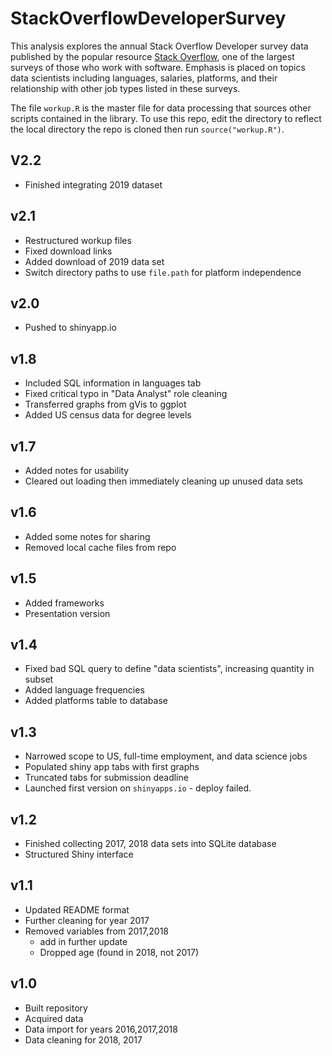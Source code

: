 # StackOverflowDeveloperSurvey
This analysis explores the annual Stack Overflow Developer survey data published by the popular resource [Stack Overflow](https://insights.stackoverflow.com/survey/?utm_source=so-owned&utm_medium=blog&utm_campaign=dev-survey-2019&utm_content=launch-blog), one of the largest surveys of those who work with software. Emphasis is placed on topics data scientists including languages, salaries, platforms, and their relationship with other job types listed in these surveys. 

The file `workup.R` is the master file for data processing that sources other scripts contained in the library. To use this repo, edit the directory to reflect the local directory the repo is cloned then run `source("workup.R")`.



## V2.2
  * Finished integrating 2019 dataset

## v2.1
  * Restructured workup files
  * Fixed download links
  * Added download of 2019 data set
  * Switch directory paths to use `file.path` for platform independence 

## v2.0
  * Pushed to shinyapp.io

## v1.8
  * Included SQL information in languages tab
  * Fixed critical typo in "Data Analyst" role cleaning
  * Transferred graphs from gVis to ggplot
  * Added US census data for degree levels

## v1.7
  * Added notes for usability
  * Cleared out loading then immediately cleaning up unused data sets

## v1.6
  * Added some notes for sharing
  * Removed local cache files from repo

## v1.5
  * Added frameworks
  * Presentation version

## v1.4
  * Fixed bad SQL query to define "data scientists", increasing quantity in subset
  * Added language frequencies
  * Added platforms table to database

## v1.3
  * Narrowed scope to US, full-time employment, and data science jobs
  * Populated shiny app tabs with first graphs
  * Truncated tabs for submission deadline
  * Launched first version on `shinyapps.io` - deploy failed. 

## v1.2
  * Finished collecting 2017, 2018 data sets into SQLite database
  * Structured Shiny interface

## v1.1
  * Updated README format
  * Further cleaning for year 2017
  * Removed variables from 2017,2018
    + add in further update
    + Dropped age (found in 2018, not 2017)

## v1.0
  * Built repository
  * Acquired data
  * Data import for years 2016,2017,2018
  * Data cleaning for 2018, 2017
